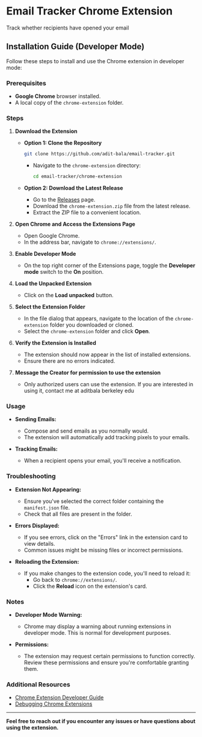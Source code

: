 # Email Tracker Chrome Extension

Track whether recipients have opened your email

## Installation Guide (Developer Mode)

Follow these steps to install and use the Chrome extension in developer mode:

### Prerequisites

- **Google Chrome** browser installed.
- A local copy of the `chrome-extension` folder.

### Steps

1. **Download the Extension**

   - **Option 1: Clone the Repository**

     ```bash
     git clone https://github.com/adit-bala/email-tracker.git
     ```

     - Navigate to the `chrome-extension` directory:

       ```bash
       cd email-tracker/chrome-extension
       ```

   - **Option 2: Download the Latest Release**

     - Go to the [Releases](https://github.com/adit-bala/email-tracker/releases) page.
     - Download the `chrome-extension.zip` file from the latest release.
     - Extract the ZIP file to a convenient location.

2. **Open Chrome and Access the Extensions Page**

   - Open Google Chrome.
   - In the address bar, navigate to `chrome://extensions/`.

3. **Enable Developer Mode**

   - On the top right corner of the Extensions page, toggle the **Developer mode** switch to the **On** position.

4. **Load the Unpacked Extension**

   - Click on the **Load unpacked** button.

5. **Select the Extension Folder**

   - In the file dialog that appears, navigate to the location of the `chrome-extension` folder you downloaded or cloned.
   - Select the `chrome-extension` folder and click **Open**.

6. **Verify the Extension is Installed**

   - The extension should now appear in the list of installed extensions.
   - Ensure there are no errors indicated.

7. **Message the Creator for permission to use the extension**

   - Only authorized users can use the extension. If you are interested in using it, contact me at aditbala <at> berkeley <dot> edu

### Usage

- **Sending Emails:**
  - Compose and send emails as you normally would.
  - The extension will automatically add tracking pixels to your emails.

- **Tracking Emails:**
  - When a recipient opens your email, you'll receive a notification.

### Troubleshooting

- **Extension Not Appearing:**
  - Ensure you've selected the correct folder containing the `manifest.json` file.
  - Check that all files are present in the folder.

- **Errors Displayed:**
  - If you see errors, click on the "Errors" link in the extension card to view details.
  - Common issues might be missing files or incorrect permissions.

- **Reloading the Extension:**
  - If you make changes to the extension code, you'll need to reload it:
    - Go back to `chrome://extensions/`.
    - Click the **Reload** icon on the extension's card.

### Notes

- **Developer Mode Warning:**
  - Chrome may display a warning about running extensions in developer mode. This is normal for development purposes.

- **Permissions:**
  - The extension may request certain permissions to function correctly. Review these permissions and ensure you're comfortable granting them.

### Additional Resources

- [Chrome Extension Developer Guide](https://developer.chrome.com/docs/extensions/mv3/getstarted/)
- [Debugging Chrome Extensions](https://developer.chrome.com/docs/extensions/mv3/tut_debugging/)

---

**Feel free to reach out if you encounter any issues or have questions about using the extension.**

